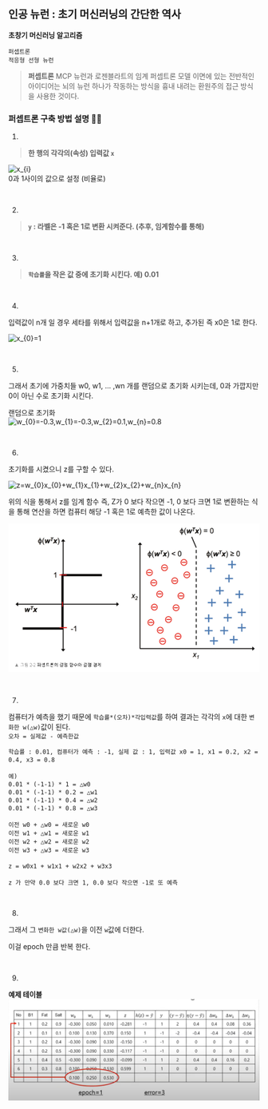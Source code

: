 ## 인공 뉴런 : 초기 머신러닝의 간단한 역사

**초창기 머신러닝 알고리즘**

~~~
퍼셉트론
적응형 선형 뉴런
~~~

> **퍼셉트론**
MCP 뉴런과 로젠블라트의 임계 퍼셉트론 모델 이면에 있는 전반적인 아이디어는 뇌의 뉴런 하나가 작동하는 방식을 흉내 내려는 환원주의 접근 방식을 사용한 것이다.

### 퍼셉트론 구축 방법 설명 👨‍💻

1. 
> **한 행의 각각의(속성) 입력값 `x`**

<img src="https://latex.codecogs.com/svg.latex?x_{i}" title="x_{i}" /><br>
0과 1사이의 값으로 설정 (비율로)

<br>

2. 
> **`y` : 라벨은 -1 혹은 1로 변환 시켜준다. (추후, 임계함수를 통해)**

<br>

3. 
> **`학습률`을 작은 값 중에 초기화 시킨다. 예) 0.01**

<br>

4. 
입력값이 n개 일 경우 세타를 위해서 입력값을 n+1개로 하고, 추가된 즉 x0은 1로 한다.

<img src="https://latex.codecogs.com/svg.latex?x_{0}=1" title="x_{0}=1" /><br>

<br>

5. 
그래서 초기에 가중치들 w0, w1, ... ,wn 개를 랜덤으로 초기화 시키는데, 0과 가깝지만 0이 아닌 수로 초기화 시킨다.

랜덤으로 초기화<br>
<img src="https://latex.codecogs.com/svg.latex?w_{0}=-0.3,w_{1}=-0.3,w_{2}=0.1,w_{n}=0.8" title="w_{0}=-0.3,w_{1}=-0.3,w_{2}=0.1,w_{n}=0.8" /><br>

<br>

6. 
초기화를 시켰으니 z를 구할 수 있다.

<img src="https://latex.codecogs.com/svg.latex?z=w_{0}x_{0}+w_{1}x_{1}+w_{2}x_{2}+w_{n}x_{n}" title="z=w_{0}x_{0}+w_{1}x_{1}+w_{2}x_{2}+w_{n}x_{n}" /><br>

위의 식을 통해서 z를 임계 함수 즉, Z가 0 보다 작으면 -1, 0 보다 크면 1로 변환하는 식을 통해 연산을 하면 컴퓨터 해당 -1 혹은 1로 예측한 값이 나온다.

<img src="https://github.com/cwadven/Machine_Learning/blob/master/ML/chapter2/img/function.PNG" alt="drawing" width="600"/><br>

<br>

7. 
컴퓨터가 예측을 했기 때문에 `학습률*(오차)*각입력값`를 하여 결과는 각각의 `x`에 대한 `변화한 w(△w)`값이 된다.<br>
`오차 = 실제값 - 예측한값`

~~~
학습률 : 0.01, 컴퓨터가 예측 : -1, 실제 값 : 1, 입력값 x0 = 1, x1 = 0.2, x2 = 0.4, x3 = 0.8

예) 
0.01 * (-1-1) * 1 = △w0
0.01 * (-1-1) * 0.2 = △w1
0.01 * (-1-1) * 0.4 = △w2
0.01 * (-1-1) * 0.8 = △w3

이전 w0 + △w0 = 새로운 w0
이전 w1 + △w1 = 새로운 w1
이전 w2 + △w2 = 새로운 w2
이전 w3 + △w3 = 새로운 w3

z = w0x1 + w1x1 + w2x2 + w3x3

z 가 만약 0.0 보다 크면 1, 0.0 보다 작으면 -1로 또 예측
~~~

<br>

8. 
그래서 그 `변화한 w값(△w)`을 이전 `w`값에 더한다.

이걸 epoch 만큼 반복 한다.

<br>

9. 
**예제 테이블**<br>
<img src="https://github.com/cwadven/Machine_Learning/blob/master/ML/chapter2/img/table.PNG" alt="drawing" width="600"/><br><br>